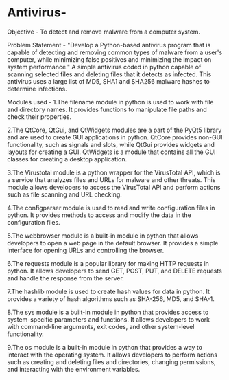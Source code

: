 # Antivirus-
Objective - To detect and remove malware from a computer system.

Problem Statement - "Develop a Python-based antivirus program that is capable of detecting and removing common types of malware from a user's computer, while minimizing false positives and minimizing the impact on system performance."
A simple antivirus coded in python capable of scanning selected files and deleting files that it detects as infected. This antivirus uses a large list of MD5, SHA1 and SHA256 malware hashes to determine infections.

Modules used - 
1.The filename module in python is used to work with file and directory names. It provides functions to manipulate file paths and check their properties.

2.The QtCore, QtGui, and QtWidgets modules are a part of the PyQt5 library and are used to create GUI applications in python. QtCore provides non-GUI functionality, such as signals and slots, while QtGui provides widgets and layouts for creating a GUI. QtWidgets is a module that contains all the GUI classes for creating a desktop application.

3.The Virustotal module is a python wrapper for the VirusTotal API, which is a service that analyzes files and URLs for malware and other threats. This module allows developers to access the VirusTotal API and perform actions such as file scanning and URL checking.

4.The configparser module is used to read and write configuration files in python. It provides methods to access and modify the data in the configuration files.

5.The webbrowser module is a built-in module in python that allows developers to open a web page in the default browser. It provides a simple interface for opening URLs and controlling the browser.

6.The requests module is a popular library for making HTTP requests in python. It allows developers to send GET, POST, PUT, and DELETE requests and handle the response from the server.

7.The hashlib module is used to create hash values for data in python. It provides a variety of hash algorithms such as SHA-256, MD5, and SHA-1.

8.The sys module is a built-in module in python that provides access to system-specific parameters and functions. It allows developers to work with command-line arguments, exit codes, and other system-level functionality.

9.The os module is a built-in module in python that provides a way to interact with the operating system. It allows developers to perform actions such as creating and deleting files and directories, changing permissions, and interacting with the environment variables.

